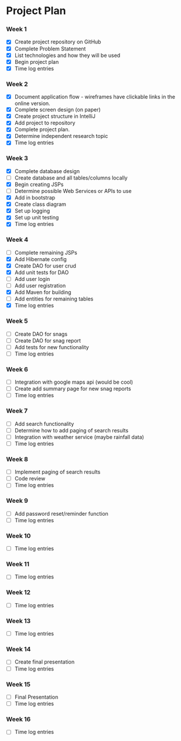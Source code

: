 # Project Plan

### Week 1
- [X] Create project repository on GitHub
- [X] Complete Problem Statement
- [X] List technologies and how they will be used
- [X] Begin project plan
- [X] Time log entries

### Week 2
- [X] Document application flow - wireframes have clickable links in the online version.
- [X] Complete screen design (on paper)
- [X] Create project structure in IntelliJ
- [X] Add project to repository
- [X] Complete project plan.
- [X] Determine independent research topic 
- [X] Time log entries

### Week 3
- [x] Complete database design
- [ ] Create database and all tables/columns locally
- [x] Begin creating JSPs
- [ ] Determine possible Web Services or APIs to use
- [x] Add in bootstrap
- [X] Create class diagram
- [X] Set up logging
- [X] Set up unit testing
- [x] Time log entries

### Week 4
- [ ] Complete remaining JSPs
- [x] Add Hibernate config
- [x] Create DAO for user crud
- [x] Add unit tests for DAO
- [ ] Add user login  
- [ ] Add user registration
- [x] Add Maven for building
- [ ] Add entities for remaining tables
- [x] Time log entries

### Week 5
- [ ] Create DAO for snags
- [ ] Create DAO for snag report
- [ ] Add tests for new functionality
- [ ] Time log entries

### Week 6
- [ ] Integration with google maps api (would be cool)
- [ ] Create add summary page for new snag reports
- [ ] Time log entries

### Week 7
- [ ] Add search functionality
- [ ] Determine how to add paging of search results
- [ ] Integration with weather service (maybe rainfall data)
- [ ] Time log entries

### Week 8
- [ ] Implement paging of search results
- [ ] Code review
- [ ] Time log entries

### Week 9

- [ ] Add password reset/reminder function
- [ ] Time log entries

### Week 10
- [ ] Time log entries

### Week 11
- [ ] Time log entries

### Week 12
- [ ] Time log entries

### Week 13
- [ ] Time log entries

### Week 14
- [ ] Create final presentation
- [ ] Time log entries

### Week 15
- [ ] Final Presentation
- [ ] Time log entries

### Week 16
- [ ] Time log entries